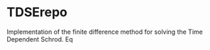 # TDSErepo
Implementation of the finite difference method for solving the Time Dependent Schrod. Eq
